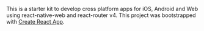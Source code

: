 This is a starter kit to develop cross platform apps for iOS, Android and Web using react-native-web and react-router v4.
This project was bootstrapped with [Create React App](https://github.com/facebookincubator/create-react-app).